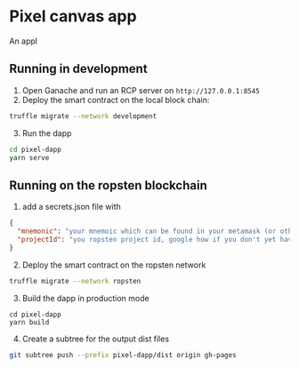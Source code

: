 # Pixel canvas app
An appl

## Running in development
1. Open Ganache and run an RCP server on `http://127.0.0.1:8545`
2. Deploy the smart contract on the local block chain:
```bash
truffle migrate --network development
```
3. Run the dapp
```bash
cd pixel-dapp
yarn serve
```

## Running on the ropsten blockchain
1. add a secrets.json file with
```json
{
  "mnemonic": "your mnemoic which can be found in your metamask (or other wallet provider)",
  "projectId": "you ropsten project id, google how if you don't yet have one"
}
```
2. Deploy the smart contract on the ropsten network
```bash
truffle migrate --network ropsten
```
3. Build the dapp in production mode
```
cd pixel-dapp
yarn build
```
4. Create a subtree for the output dist files
```bash
git subtree push --prefix pixel-dapp/dist origin gh-pages
```